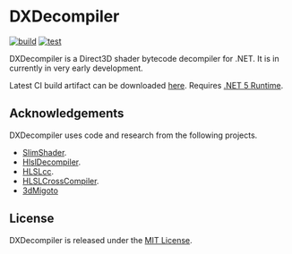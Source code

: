 DXDecompiler
==========

[![build](https://github.com/lanyizi/DXDecompiler/actions/workflows/build.yaml/badge.svg)](https://github.com/lanyizi/DXDecompiler/actions/workflows/build.yaml)
[![test](https://github.com/lanyizi/DXDecompiler/actions/workflows/test.yaml/badge.svg)](https://github.com/lanyizi/DXDecompiler/actions/workflows/test.yaml)

DXDecompiler is a Direct3D shader bytecode decompiler for .NET. It is in currently in very early development.

Latest CI build artifact can be downloaded [here](https://nightly.link/lanyizi/DXDecompiler/workflows/build.yaml/master/artifact.zip).
Requires [.NET 5 Runtime](https://dotnet.microsoft.com/en-us/download/dotnet/5.0/runtime).

Acknowledgements
----------------
DXDecompiler uses code and research from the following projects.
* [SlimShader](https://github.com/tgjones/slimshader).
* [HlslDecompiler](https://github.com/AndresTraks/HlslDecompiler).
* [HLSLcc](https://github.com/Unity-Technologies/HLSLcc).
* [HLSLCrossCompiler](https://github.com/James-Jones/HLSLCrossCompiler).
* [3dMigoto](https://github.com/bo3b/3Dmigoto)

License
-------

DXDecompiler is released under the [MIT License](http://www.opensource.org/licenses/MIT).

